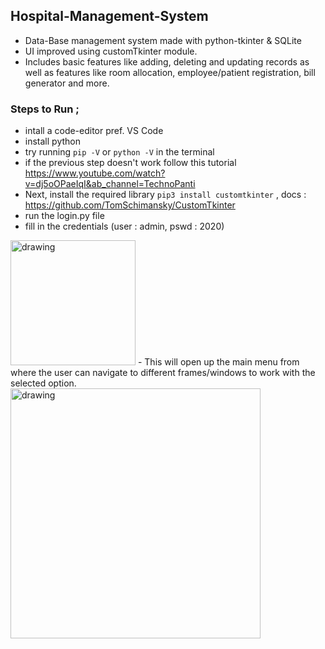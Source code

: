 ## Hospital-Management-System
- Data-Base management system made with python-tkinter & SQLite  
- UI improved using customTkinter module.  
- Includes basic features like adding, deleting and updating records as well as features like room allocation, employee/patient registration, bill generator and more.

### Steps to Run ; 
- intall a code-editor pref. VS Code  
- install python  
- try running `pip -V` or `python -V` in the terminal
- if the previous step doesn't work follow this tutorial https://www.youtube.com/watch?v=dj5oOPaeIqI&ab_channel=TechnoPanti  
- Next, install the required library `pip3 install customtkinter` , docs : https://github.com/TomSchimansky/CustomTkinter  
- run the login.py file  
- fill in the credentials (user : admin, pswd : 2020)     
 <img src="https://user-images.githubusercontent.com/102300255/188245177-bb8d8cfd-0efa-4456-a7da-3c31ac07f9e1.png" alt="drawing" width="200"/>      
- This will open up the main menu from where the user can navigate to different frames/windows to work with the selected option.  

   
 <img src="https://user-images.githubusercontent.com/102300255/188245345-94f04926-6dad-45f1-8a44-72d48c92f28a.png" alt="drawing" width="400"/>  
